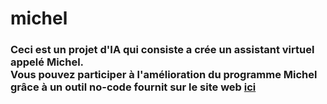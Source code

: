 # michel
<h3>Ceci est un projet d'IA qui consiste a crée un assistant virtuel appelé Michel.<br />Vous pouvez participer à l'amélioration du programme Michel grâce à un outil no-code fournit sur le site web <a href="https://michl.cf/update.html">ici</a></h3>
